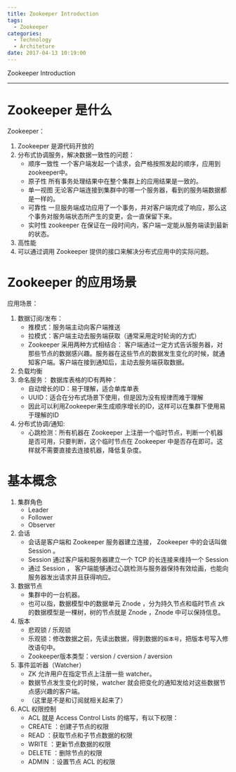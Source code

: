 ```yaml
---
title: Zookeeper Introduction
tags:
  - Zookeeper
categories:
  - Technology
  - Architeture
date: 2017-04-13 10:19:00
---
```

Zookeeper Introduction

<!-- more -->

***

# Zookeeper 是什么
Zookeeper：
1. Zookeeper 是源代码开放的
2. 分布式协调服务，解决数据一致性的问题：
    - 顺序一致性
        一个客户端发起一个请求，会严格按照发起的顺序，应用到zookeeper中。
    - 原子性
        所有事务处理结果中在整个集群上的应用结果是一致的。
    - 单一视图
        无论客户端连接到集群中的哪一个服务器，看到的服务端数据都是一样的。
    - 可靠性
        一旦服务端成功应用了一个事务，并对客户端完成了响应，那么这个事务对服务端状态所产生的变更，会一直保留下来。
    - 实时性
        zookeeper 在保证在一段时间内，客户端一定能从服务端读到最新的状态。
3. 高性能
4. 可以通过调用 Zookeeper 提供的接口来解决分布式应用中的实际问题。

# Zookeeper 的应用场景
应用场景：
1. 数据订阅/发布：
    - 推模式：服务端主动向客户端推送
    - 拉模式：客户端主动去服务端获取（通常采用定时轮询的方式）
    - Zookeeper 采用两种方式相结合：
        客户端通过一定方式告诉服务器，对那些节点的数据感兴趣。服务器在这些节点的数据发生变化的时候，就通知客户端。客户端在接到通知后，主动去服务端获取数据。
2. 负载均衡
3. 命名服务：
    数据库表格的ID有两种：
    - 自动增长的ID：易于理解，适合单库单表
    - UUID：适合在分布式场景下使用，但是因为没有规律而难于理解
    - 因此可以利用Zookeeper来生成顺序增长的ID，这样可以在集群下使用易于理解的ID
4. 分布式协调/通知:
    - 心跳检测：所有机器在 Zookeeper 上注册一个临时节点，判断一个机器是否可用，只要判断，这个临时节点在 Zookeeper 中是否存在即可。这样就不需要直接去连接机器，降低复杂度。
    
# 基本概念
1. 集群角色
    - Leader
    - Follower
    - Observer
2. 会话
    - 会话是客户端和 Zookeeper 服务器建立连接， Zookeeper 中的会话叫做 Session 。
    - Session 通过客户端和服务器建立一个 TCP 的长连接来维持一个 Session
    - 通过 Session ， 客户端能够通过心跳检测与服务器保持有效绘画，也能向服务器发出请求并且获得响应。
3.  数据节点
    - 集群中的一台机器。
    - 也可以指，数据模型中的数据单元 Znode ，分为持久节点和临时节点
        zk 的数据模型是一棵树，树的节点就是 Znode ，Znode 中可以保持信息。
4. 版本
    - 悲观锁 / 乐观锁
    - 乐观锁：修改数据之前，先读出数据，得到数据的`版本号`，把版本号写入修改语句中。
    - Zookeeper版本类型：version / cversion / aversion
5. 事件监听器（Watcher）
    - ZK 允许用户在指定节点上注册一些 watcher。
    - 数据节点发生变化的时候，watcher 就会把变化的通知发给对这些数据节点感兴趣的客户端。
    - （这里是不是和订阅就相关起来了）
6. ACL 权限控制
    - ACL 就是 Access Control Lists 的缩写，有以下权限：
    - CREATE ：创建子节点的权限
    - READ ：获取节点和子节点数据的权限
    - WRITE ：更新节点数据的权限
    - DELETE ：删除节点的权限
    - ADMIN ：设置节点 ACL 的权限










